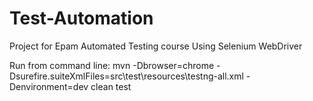 # Test-Automation
Project for Epam Automated Testing course
Using Selenium WebDriver

Run from command line: 
mvn -Dbrowser=chrome -Dsurefire.suiteXmlFiles=src\test\resources\testng-all.xml -Denvironment=dev clean test
